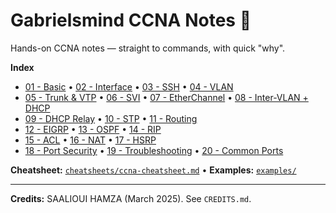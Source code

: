 # Gabrielsmind CCNA Notes 🚀

Hands-on CCNA notes — straight to commands, with quick "why".

**Index**
- [01 - Basic](docs/01-basic.md) • [02 - Interface](docs/02-interface.md) • [03 - SSH](docs/03-ssh.md) • [04 - VLAN](docs/04-vlan.md)
- [05 - Trunk & VTP](docs/05-trunk-vtp.md) • [06 - SVI](docs/06-svi.md) • [07 - EtherChannel](docs/07-etherchannel.md) • [08 - Inter-VLAN + DHCP](docs/08-ivr-dhcp.md)
- [09 - DHCP Relay](docs/09-dhcp-relay.md) • [10 - STP](docs/10-stp.md) • [11 - Routing](docs/11-routing.md)
- [12 - EIGRP](docs/12-eigrp.md) • [13 - OSPF](docs/13-ospf.md) • [14 - RIP](docs/14-rip.md)
- [15 - ACL](docs/15-acl.md) • [16 - NAT](docs/16-nat.md) • [17 - HSRP](docs/17-hsrp.md)
- [18 - Port Security](docs/18-port-security.md) • [19 - Troubleshooting](docs/19-troubleshooting.md) • [20 - Common Ports](docs/20-common-ports.md)

**Cheatsheet:** [`cheatsheets/ccna-cheatsheet.md`](cheatsheets/ccna-cheatsheet.md) • **Examples:** [`examples/`](examples)

---
**Credits:** SAALIOUI HAMZA (March 2025). See `CREDITS.md`.
